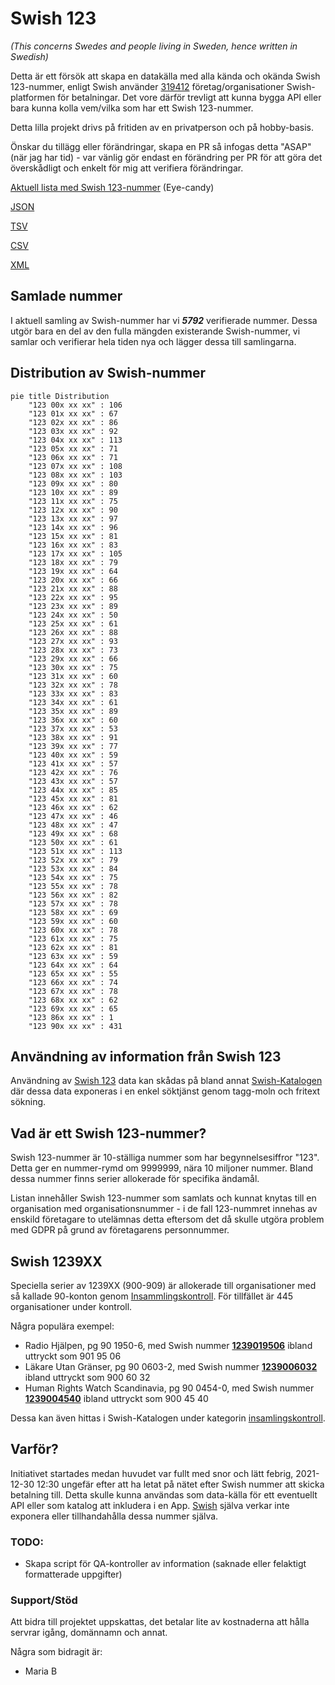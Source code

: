 # Swish 123

*(This concerns Swedes and people living in Sweden, hence written in Swedish)*

Detta är ett försök att skapa en datakälla med alla kända och okända Swish 123-nummer, enligt Swish använder [319412](https://www.swish.nu/about-swish#Swish_in_numbers) företag/organisationer Swish-platformen för betalningar. Det vore därför trevligt att kunna bygga API eller bara kunna kolla vem/vilka som har ett Swish 123-nummer.

Detta lilla projekt drivs på fritiden av en privatperson och på hobby-basis.

Önskar du tillägg eller förändringar, skapa en PR så infogas detta "ASAP" (när jag har tid) - var vänlig gör endast en förändring per PR för att göra det överskådligt och enkelt för mig att verifiera förändringar.



[Aktuell lista med Swish 123-nummer](https://github.com/cisene/swish-123/blob/master/swish-123.md) (Eye-candy)

[JSON](https://github.com/cisene/swish-123/blob/master/json/swish-123-datasource.json)

[TSV](https://github.com/cisene/swish-123/blob/master/text/swish-123-datasource.tsv)

[CSV](https://github.com/cisene/swish-123/blob/master/text/swish-123-datasource.csv)

[XML](https://github.com/cisene/swish-123/blob/master/xml-data/swish-123-datasource.xml)



## Samlade nummer

I aktuell samling av Swish-nummer har vi ***5792*** verifierade nummer. Dessa utgör bara en del av den fulla mängden existerande Swish-nummer, vi samlar och verifierar hela tiden nya och lägger dessa till samlingarna.

## Distribution av Swish-nummer

```mermaid
pie title Distribution
    "123 00x xx xx" : 106
    "123 01x xx xx" : 67
    "123 02x xx xx" : 86
    "123 03x xx xx" : 92
    "123 04x xx xx" : 113
    "123 05x xx xx" : 71
    "123 06x xx xx" : 71
    "123 07x xx xx" : 108
    "123 08x xx xx" : 103
    "123 09x xx xx" : 80
    "123 10x xx xx" : 89
    "123 11x xx xx" : 75
    "123 12x xx xx" : 90
    "123 13x xx xx" : 97
    "123 14x xx xx" : 96
    "123 15x xx xx" : 81
    "123 16x xx xx" : 83
    "123 17x xx xx" : 105
    "123 18x xx xx" : 79
    "123 19x xx xx" : 64
    "123 20x xx xx" : 66
    "123 21x xx xx" : 88
    "123 22x xx xx" : 95
    "123 23x xx xx" : 89
    "123 24x xx xx" : 50
    "123 25x xx xx" : 61
    "123 26x xx xx" : 88
    "123 27x xx xx" : 93
    "123 28x xx xx" : 73
    "123 29x xx xx" : 66
    "123 30x xx xx" : 75
    "123 31x xx xx" : 60
    "123 32x xx xx" : 78
    "123 33x xx xx" : 83
    "123 34x xx xx" : 61
    "123 35x xx xx" : 89
    "123 36x xx xx" : 60
    "123 37x xx xx" : 53
    "123 38x xx xx" : 91
    "123 39x xx xx" : 77
    "123 40x xx xx" : 59
    "123 41x xx xx" : 57
    "123 42x xx xx" : 76
    "123 43x xx xx" : 57
    "123 44x xx xx" : 85
    "123 45x xx xx" : 81
    "123 46x xx xx" : 62
    "123 47x xx xx" : 46
    "123 48x xx xx" : 47
    "123 49x xx xx" : 68
    "123 50x xx xx" : 61
    "123 51x xx xx" : 113
    "123 52x xx xx" : 79
    "123 53x xx xx" : 84
    "123 54x xx xx" : 75
    "123 55x xx xx" : 78
    "123 56x xx xx" : 82
    "123 57x xx xx" : 78
    "123 58x xx xx" : 69
    "123 59x xx xx" : 60
    "123 60x xx xx" : 78
    "123 61x xx xx" : 75
    "123 62x xx xx" : 81
    "123 63x xx xx" : 59
    "123 64x xx xx" : 64
    "123 65x xx xx" : 55
    "123 66x xx xx" : 74
    "123 67x xx xx" : 78
    "123 68x xx xx" : 62
    "123 69x xx xx" : 65
    "123 86x xx xx" : 1
    "123 90x xx xx" : 431
```

## Användning av information från Swish 123

Användning av [Swish 123](https://github.com/cisene/swish-123) data kan skådas på bland annat [Swish-Katalogen](https://b19.se/swish-katalogen/) där dessa data exponeras i en enkel söktjänst genom tagg-moln och fritext sökning.



## Vad är ett Swish 123-nummer?

Swish 123-nummer är 10-ställiga nummer som har begynnelsesiffror "123". Detta ger en nummer-rymd om 9999999, nära 10 miljoner nummer. Bland dessa nummer finns serier allokerade för specifika ändamål. 

Listan innehåller Swish 123-nummer som samlats och kunnat knytas till en organisation med organisationsnummer - i de fall 123-nummret innehas av enskild företagare to utelämnas detta eftersom det då skulle utgöra problem med GDPR på grund av företagarens personnummer.



## Swish 1239XX

Speciella serier av 1239XX (900-909) är allokerade till organisationer med så kallade 90-konton genom [Insammlingskontroll](https://www.insamlingskontroll.se/90-konto-organisationer/). För tillfället är 445 organisationer under kontroll.

Några populära exempel:

* Radio Hjälpen, pg 90 1950-6, med Swish nummer **[1239019506](https://b19.se/swish-katalogen/1239019506)** ibland uttryckt som 901 95 06
* Läkare Utan Gränser, pg 90 0603-2, med Swish nummer **[1239006032](https://b19.se/swish-katalogen/1239006032)** ibland uttryckt som 900 60 32
* Human Rights Watch Scandinavia, pg 90 0454-0, med Swish nummer **[1239004540](https://b19.se/swish-katalogen/1239004540)** ibland uttryckt som 900 45 40

Dessa kan även hittas i Swish-Katalogen under kategorin [insamlingskontroll](https://b19.se/swish-katalogen/k/insamlingskontroll).



## Varför?

Initiativet startades medan huvudet var fullt med snor och lätt febrig, 2021-12-30 12:30 ungefär efter att ha letat på nätet efter Swish nummer att skicka betalning till. Detta skulle kunna användas som data-källa för ett eventuellt API eller som katalog att inkludera i en App. [Swish](https://swish.nu/) själva verkar inte exponera eller tillhandahålla dessa nummer själva. 



### TODO:

* Skapa script för QA-kontroller av information (saknade eller felaktigt formatterade uppgifter)


### Support/Stöd

Att bidra till projektet uppskattas, det betalar lite av kostnaderna att hålla servrar igång, domännamn och annat.

Några som bidragit är:
* Maria B
